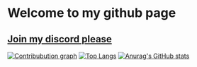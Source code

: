 # Welcome to my github page
## [Join my discord please](https://discord.gg/ktePfSNFWN)
[![Contribubution graph](https://activity-graph.herokuapp.com/graph?username=awesomelewis2007&theme=github)](https://github.com/Ashutosh00710/github-readme-activity-graph)
[![Top Langs](https://github-readme-stats.vercel.app/api/top-langs/?username=awesomelewis2007&layout=compact&theme=radical&langs_count=10&hide=css,makefile,shell,batchfile,html)](https://github.com/anuraghazra/github-readme-stats)
[![Anurag's GitHub stats](https://github-readme-stats.vercel.app/api?username=awesomelewis2007&show_icons=true&theme=radical)](https://github.com/anuraghazra/github-readme-stats)
